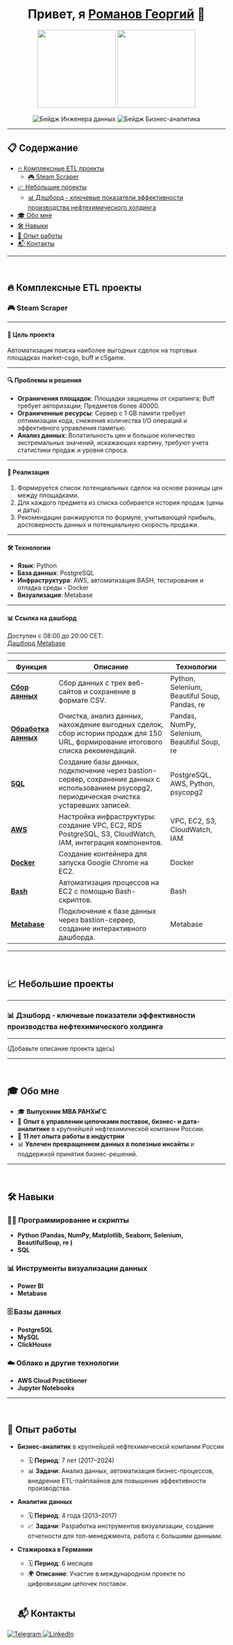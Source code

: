 <h1 align="center">Привет, я <a href="https://github.com/sazhiromru">Романов Георгий</a> 👋</h1>

<p align="center">
  <img src="https://media.giphy.com/media/v1.Y2lkPTc5MGI3NjExaGJuc2J1YjExMm9jdDF4bGhkaGF3ZGg0bXkyYzRvdDQ3c25qYXk3biZlcD12MV9pbnRlcm5hbF9naWZfYnlfaWQmY3Q9Zw/4k9BkIfSbgr2LTRB8P/giphy.gif" width="180"/>
  <img src="https://media.giphy.com/media/v1.Y2lkPTc5MGI3NjExdnFxY2hibGhhZHRoZGpoeTZocnhneWxjM2h0ZXFjNXVxYmQzd3k3OSZlcD12MV9pbnRlcm5hbF9naWZfYnlfaWQmY3Q9Zw/ySeD2PB1OfMSKFEheH/giphy.gif" width="180"/>
</p>

<p align="center">
  <img src="https://img.shields.io/badge/Инженер%20данных-FFD43B?style=for-the-badge&logo=python&logoColor=blue" alt="Бейдж Инженера данных">
  <img src="https://img.shields.io/badge/Бизнес%20аналитик-323330?style=for-the-badge&logo=soundcharts&logoColor=white" alt="Бейдж Бизнес-аналитика">
</p>

---

## 📋 Содержание

- [🔥 Комплексные ETL проекты](#комплексные-etl-проекты)
  - [🎮 Steam Scraper](#steam-scraper)
- [📈 Небольшие проекты](#небольшие-проекты)
  - [📊 Дэшборд - ключевые показатели эффективности производства нефтехимического холдинга](#дэшборд---ключевые-показатели-эффективности-производства-нефтехимического-холдинга)
- [🎓 Обо мне](#обо-мне)
- [🛠️ Навыки](#навыки)
- [💼 Опыт работы](#опыт-работы)
- [📬 Контакты](#контакты)

---
<br>

## 🔥 Комплексные ETL проекты

### 🎮 Steam Scraper

---

#### 🎯 Цель проекта
Автоматизация поиска наиболее выгодных сделок на торговых площадках market-csgo, buff и c5game.

---

#### 🔍 Проблемы и решения
- **Ограничения площадок**: Площадки защищены от скрапинга; Buff требует авторизации; Предметов более 40000.
- **Ограниченные ресурсы**: Сервер с 1 GB памяти требует оптимизации кода, снижения количества I/O операций и эффективного управления памятью.
- **Анализ данных**: Волатильность цен и большое количество экстремальных значений, искажающих картину, требуют учета статистики продаж и уровня спроса.

---

#### 🔧 Реализация
1. Формируется список потенциальных сделок на основе разницы цен между площадками.
2. Для каждого предмета из списка собирается история продаж (цены и даты).
3. Рекомендации ранжируются по формуле, учитывающей прибыль, достоверность данных и потенциальную скорость продажи.

---

#### 🛠️ Технологии
- **Язык**: Python  
- **База данных**: PostgreSQL  
- **Инфраструктура**: AWS, автоматизация BASH, тестирование и отладка среды - Docker  
- **Визуализация**: Metabase  

---

#### 📊 Ссылка на дашборд
Доступен с 08:00 до 20:00 CET:  
[Дашборд Metabase](http://47.129.223.184:3000/public/dashboard/1a51169a-8c3c-4d9e-8ee7-a508fb3f7539?date=2024-12-10)

---
| **Функция**         | **Описание**                                                                 | **Технологии**                             
|---------------------------|------------------------------------------------------------------------------|--------------------------------------|
| [**Сбор данных**](https://github.com/sazhiromru/scraper/blob/main/README.md#scraping-section)           | Сбор данных с трех веб-сайтов и сохранение в формате CSV.                   | Python, Selenium, Beautiful Soup, Pandas, re |
| [**Обработка данных**](https://github.com/sazhiromru/scraper/blob/main/README.md#wrangling-section)      | Очистка, анализ данных, нахождение выгодных сделок, сбор истории продаж для 150 URL, формирование итогового списка рекомендаций. | Pandas, NumPy, Selenium, Beautiful Soup, re |   
| [**SQL**](https://github.com/sazhiromru/scraper/blob/main/README.md#SQL-section)                   | Создание базы данных, подключение через bastion-сервер, сохранение данных с использованием psycopg2, периодическая очистка устаревших записей. | PostgreSQL, AWS, Python, psycopg2 |
| [**AWS**](https://github.com/sazhiromru/scraper/blob/main/README.md#AWS-section)                   | Настройка инфраструктуры: создание VPC, EC2, RDS PostgreSQL, S3, CloudWatch, IAM, интеграция компонентов. | VPC, EC2, S3, CloudWatch, IAM  |
| [**Docker**](https://github.com/sazhiromru/scraper/blob/main/README.md#Docker-section)                | Создание контейнера для запуска Google Chrome на EC2.                       | Docker                               |
| [**Bash**](https://github.com/sazhiromru/scraper/blob/main/README.md#bash-section)                  | Автоматизация процессов на EC2 с помощью Bash-скриптов.                     | Bash                                |
| [**Metabase**](https://github.com/sazhiromru/scraper/blob/main/README.md#Metabase-section)               | Подключение к базе данных через bastion-сервер, создание интерактивного дашборда. | Metabase                            |

---
<br>

## 📈 Небольшие проекты

---

### 📊 Дэшборд - ключевые показатели эффективности производства нефтехимического холдинга

---

(Добавьте описание проекта здесь)

---
<br>

## 🎓 Обо мне

- 🎓 **Выпускник MBA РАНХиГС**
- 💼 **Опыт в управлении цепочками поставок, бизнес- и дата-аналитике** в крупнейшей нефтехимической компании России.
- 🏢 **11 лет опыта работы в индустрии**
- 📊 **Увлечен превращением данных в полезные инсайты** и поддержкой принятия бизнес-решений.

---
<br>

## 🛠️ Навыки

### 👨‍💻 Программирование и скрипты
- **Python (Pandas, NumPy, Matplotlib, Seaborn, Selenium, BeautifulSoup, re )**
- **SQL**

### 📊 Инструменты визуализации данных
- **Power BI**
- **Metabase**

### 🗄️ Базы данных
- **PostgreSQL**
- **MySQL**
- **ClickHouse**

### ☁️ Облако и другие технологии
- **AWS Cloud Practitioner**
- **Jupyter Notebooks**

---
<br>

## 💼 Опыт работы

- **Бизнес-аналитик** в крупнейшей нефтехимической компании России  
  - 🗓️ **Период**: 7 лет (2017–2024)  
  - 📊 **Задачи**: Анализ данных, автоматизация бизнес-процессов, внедрение ETL-пайплайнов для повышения эффективности производства.  

- **Аналитик данных**  
  - 🗓️ **Период**: 4 года (2013–2017)  
  - 📈 **Задачи**: Разработка инструментов визуализации, создание отчетности для топ-менеджмента, работа с большими данными.  

- **Стажировка в Германии**  
  - 🗓️ **Период**: 6 месяцев  
  - 🌍 **Описание**: Участие в международном проекте по цифровизации цепочек поставок.
 
  <br>

  ## 📬 Контакты

<p align="left">
  <a href="https://t.me/ваш_телеграм" target="_blank">
    <img src="https://img.shields.io/badge/Telegram-2CA5E0?style=for-the-badge&logo=telegram&logoColor=white" alt="Telegram">
  </a>
  <a href="https://linkedin.com/in/ваш_профиль" target="_blank">
    <img src="https://img.shields.io/badge/LinkedIn-0077B5?style=for-the-badge&logo=linkedin&logoColor=white" alt="LinkedIn">
  </a>
</p>
